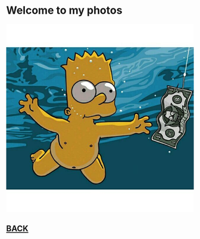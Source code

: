# Welcome to my photos
![](https://github.com/okzhchy/okzhchy.github.io/raw/master/images/xps.png)
## [BACK](./)
